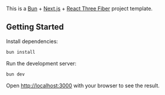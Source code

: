 This is a [Bun](https://bun.sh/) + [Next.js](https://nextjs.org) + [React Three Fiber](https://github.com/pmndrs/react-three-fiber) project template.

## Getting Started

Install dependencies:

```bash
bun install
```

Run the development server:

```bash
bun dev
```

Open [http://localhost:3000](http://localhost:3000) with your browser to see the result.
